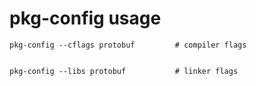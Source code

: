 # pkg-config usage

	pkg-config --cflags protobuf         # compiler flags


	pkg-config --libs protobuf           # linker flags

